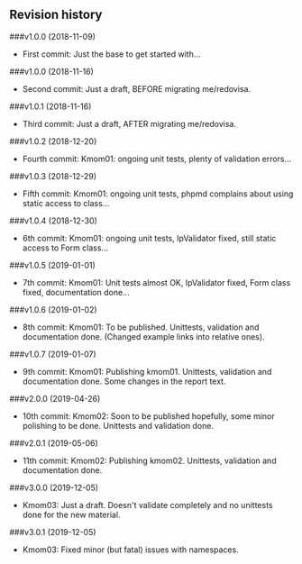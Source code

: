 Revision history
----------------

###v1.0.0 (2018-11-09)

* First commit: Just the base to get started with...

<!-- ###v2.0.0 (2018-11-16) renamed! -->
###v1.0.0 (2018-11-16)

* Second commit: Just a draft, BEFORE migrating me/redovisa.


<!-- ###v2.0.1 (2018-11-16) renamed! -->
###v1.0.1 (2018-11-16)

* Third commit: Just a draft, AFTER migrating me/redovisa.


###v1.0.2 (2018-12-20)

* Fourth commit: Kmom01: ongoing unit tests, plenty of validation errors...


###v1.0.3 (2018-12-29)

* Fifth commit: Kmom01: ongoing unit tests, phpmd complains about using static access to class...


###v1.0.4 (2018-12-30)

* 6th commit: Kmom01: ongoing unit tests, IpValidator fixed, still static access to Form class...


###v1.0.5 (2019-01-01)

* 7th commit: Kmom01: Unit tests almost OK, IpValidator fixed, Form class fixed, documentation done...


###v1.0.6 (2019-01-02)

* 8th commit: Kmom01: To be published. Unittests, validation and documentation done. (Changed example links into relative ones).


###v1.0.7 (2019-01-07)

* 9th commit: Kmom01: Publishing kmom01. Unittests, validation and documentation done. Some changes in the report text.


###v2.0.0 (2019-04-26)

* 10th commit: Kmom02: Soon to be published hopefully, some minor polishing to be done. Unittests and validation done.


###v2.0.1 (2019-05-06)

* 11th commit: Kmom02: Publishing kmom02. Unittests, validation and documentation done.


###v3.0.0 (2019-12-05)

* Kmom03: Just a draft. Doesn't validate completely and no unittests done for the new material.


###v3.0.1 (2019-12-05)

* Kmom03: Fixed minor (but fatal) issues with namespaces.
